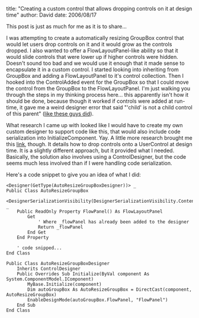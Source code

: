 
title: "Creating a custom control that allows dropping controls on it at design time"
author: David
date: 2006/08/17

This post is just as much for me as it is to share...

I was attempting to create a automatically resizing GroupBox control that would let users drop controls on it and it would grow as the controls dropped. I also wanted to offer a FlowLayoutPanel-like ability so that it would slide controls that were lower up if higher controls were hidden. Doesn't sound too bad and we would use it enough that it made sense to encapsulate it in a custom control. I started looking into inheriting from GroupBox and adding a FlowLayoutPanel to it's control collection. Then I hooked into the ControlAdded event for the GroupBox so that I could move the control from the GroupBox to the FlowLayoutPanel. I'm just walking you through the steps in my thinking process here... this apparently isn't how it should be done, because though it worked if controls were added at run-time, it gave me a weird designer error that said "'child' is not a child control of this parent" ([like these guys did](http://forums.microsoft.com/MSDN/ShowPost.aspx?PostID=155600&SiteID=1)).

What research I came up with looked like I would have to create my own custom designer to support code like this, that would also include code serialization into InitializeComponent. Yay. A little more research brought me this [link](http://blogs.msdn.com/subhagpo/archive/2005/03/21/399782.aspx), though. It details how to drop controls onto a UserControl at design time. It is a slightly different approach, but it provided what I needed. Basically, the solution also involves using a ControlDesigner, but the code seems much less involved than if I were handling code serialization.

Here's a code snippet to give you an idea of what I did:

    <Designer(GetType(AutoResizeGroupBoxDesigner))> _
    Public Class AutoResizeGroupBox
        <DesignerSerializationVisibility(DesignerSerializationVisibility.Content)> _
        Public ReadOnly Property FlowPanel() As FlowLayoutPanel
            Get
                ' Where _flowPanel has already been added to the designer
                Return _flowPanel
            End Get
        End Property

        ' code snipped...
    End Class

    Public Class AutoResizeGroupBoxDesigner
        Inherits ControlDesigner
        Public Overrides Sub Initialize(ByVal component As System.ComponentModel.IComponent)
            MyBase.Initialize(component)
            Dim autoGroupBox As AutoResizeGroupBox = DirectCast(component, AutoResizeGroupBox)
            EnableDesignMode(autoGroupBox.FlowPanel, "FlowPanel")
        End Sub
    End Class
